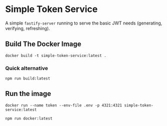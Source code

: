 # Simple Token Service

A simple `fastify-server` running to serve the basic JWT needs (generating, verifying, refreshing).

## Build The Docker Image

```shell
docker build -t simple-token-service:latest .
```

### Quick alternative

```shell
npm run build:latest
```

## Run the image

```shell
docker run --name token --env-file .env -p 4321:4321 simple-token-service:latest
```

```shell
npm run docker:latest
```